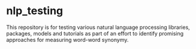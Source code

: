 # nlp_testing
This repository is for testing various natural language processing libraries, packages, models and tutorials as part of an effort to identify promising approaches for measuring word-word synonymy.